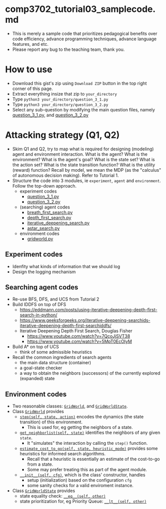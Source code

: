 # comp3702_tutorial03_samplecode.md
* This is merely a sample code that prioritizes pedagogical benefits over
  code efficiency, advance programming techniques, advance language features, and etc.
* Please report any bug to the teaching team, thank you.

# How to use
* Download this gist's zip using `Download ZIP` button in the top right corner of this page.
* Extract everything insize that zip to `your_directory`
* Type `python3 your_directory/question_3_1.py`
* Type `python3 your_directory/question_3_2.py`
* Select any sub-question by modifying the main question files, namely
  [question_3_1.py](https://gist.github.com/tttor/826be15b99bb4b33a50787d7eb7b5fda#file-question_3_1-py), and
  [question_3_2.py](https://gist.github.com/tttor/826be15b99bb4b33a50787d7eb7b5fda#file-question_3_2-py)

# Attacking strategy (Q1, Q2)
* Skim Q1 and Q2, try to map what is required for designing (modeling)
  agent and environment interaction.
  What is the agent? What is the environment? What is the agent's goal?
  What is the state set? What is the action set?
  What is the state transition function? What is the utility (reward) function?
  Recall by model, we mean the MDP (as the "calculus" of autonomous decision making).
  Refer to Tutorial 1.
* Structure the code into 3 modules, ie `experiment`, `agent` and `environment`.
  Follow the top-down approach.
  * experiment codes
    * [question_3_1.py](https://gist.github.com/tttor/826be15b99bb4b33a50787d7eb7b5fda#file-question_3_1-py)
    * [question_3_2.py](https://gist.github.com/tttor/826be15b99bb4b33a50787d7eb7b5fda#file-question_3_2-py)
  * (searching) agent codes
    * [breath_first_search.py](https://gist.github.com/tttor/826be15b99bb4b33a50787d7eb7b5fda#file-breath_first_search-py)
    * [depth_first_search.py](https://gist.github.com/tttor/826be15b99bb4b33a50787d7eb7b5fda#file-depth_first_search-py)
    * [iterative_deepening_search.py](https://gist.github.com/tttor/826be15b99bb4b33a50787d7eb7b5fda#file-iterative_deepening_search-py)
    * [astar_search.py](https://gist.github.com/tttor/826be15b99bb4b33a50787d7eb7b5fda#file-astar_search-py)
  * environment codes
    * [gridworld.py](https://gist.github.com/tttor/826be15b99bb4b33a50787d7eb7b5fda#file-gridworld-py)

## Experiment codes
* Idenfity what kinds of information that we should log
* Design the logging mechanism

## Searching agent codes
* Re-use BFS, DFS, and UCS from Tutorial 2
* Build IDDFS on top of DFS
  * https://eddmann.com/posts/using-iterative-deepening-depth-first-search-in-python/
  * https://www.geeksforgeeks.org/iterative-deepening-searchids-iterative-deepening-depth-first-searchiddfs/
  * Iterative Deepening Depth First Search, Douglas Fisher
    * https://www.youtube.com/watch?v=7QcoJjSVT38
    * https://www.youtube.com/watch?v=5MpT0EcOIyM
* Build A* on top of UCS
  * think of some admissible heuristics
* Recall the common ingredients of search agents
  * the main data structure (container)
  * a goal-state checker
  * a way to obtain the neighbors (successors) of the currently explored (expanded) state

## Environment codes
* Two reasonable classes:
  [`GridWorld`](https://gist.github.com/tttor/826be15b99bb4b33a50787d7eb7b5fda#file-gridworld-py-L1), and
  [`GridWorldState`](https://gist.github.com/tttor/826be15b99bb4b33a50787d7eb7b5fda#file-gridworld-py-L68).
* Class [`GridWorld`](https://gist.github.com/tttor/826be15b99bb4b33a50787d7eb7b5fda#file-gridworld-py-L1)
  provides
  * [`step(self, state, action)`](https://gist.github.com/tttor/826be15b99bb4b33a50787d7eb7b5fda#file-gridworld-py-L23)
    encodes the dynamics (the state transition) of this environment.
    * This is used for, eg getting the neighbors of a state.
  * [`get_neighborlist(self, state)`](https://gist.github.com/tttor/826be15b99bb4b33a50787d7eb7b5fda#file-gridworld-py-L41)
    identifies the neighbors of any given `state`.
    * It "simulates" the interaction by calling the `step()` function.
  * [`estimate_cost_to_go(self, state, heuristic_mode)`](https://gist.github.com/tttor/826be15b99bb4b33a50787d7eb7b5fda#file-gridworld-py-L48)
    provides some heuristics for informed search algorithms.
    * Recall that a heuristic is essentially an estimate of the cost-to-go from a state.
    * Some may prefer treating this as part of the agent module.
  * [`__init__(self, cfg)`](https://gist.github.com/tttor/826be15b99bb4b33a50787d7eb7b5fda#file-gridworld-py-L2),
    which is the class' constructor, handles
    * setup (initialization) based on the configuration `cfg`
    * some sanity checks for a valid enviroment instance.
* Class [`GridWorldState`](https://gist.github.com/tttor/826be15b99bb4b33a50787d7eb7b5fda#file-gridworld-py-L68)
  provides
  * state equality check:
    [`__eq__(self, other)`](https://gist.github.com/tttor/826be15b99bb4b33a50787d7eb7b5fda#file-gridworld-py-L75)
  * state prioritization for, eg Priority Queue:
    [`__lt__(self, other)`](https://gist.github.com/tttor/826be15b99bb4b33a50787d7eb7b5fda#file-gridworld-py-L78)


